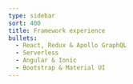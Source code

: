```yaml
---
type: sidebar
sort: 400
title: Framework experience
bullets:
  - React, Redux & Apollo GraphQL
  - Serverless
  - Angular & Ionic
  - Bootstrap & Material UI
---
```

